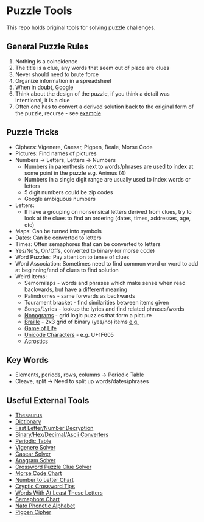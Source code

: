 # Puzzle Tools
This repo holds original tools for solving puzzle challenges.

## General Puzzle Rules
1. Nothing is a coincidence
2. The title is a clue, any words that seem out of place are clues
3. Never should need to brute force
4. Organize information in a spreadsheet
5. When in doubt, <a href="http://i.imgur.com/3cN3yR9.jpg" target="_blank">Google</a>
6. Think about the design of the puzzle, if you think a detail was intentional, it is a clue
7. Often one has to convert a derived solution back to the original form of the puzzle, recurse - see [example](https://www.collegepuzzlechallenge.com/Puzzles/ViewPuzzle.ashx?id=1320&view=solution)

## Puzzle Tricks
- Ciphers: Vigenere, Caesar, Pigpen, Beale, Morse Code
- Pictures: Find names of pictures
- Numbers -> Letters, Letters -> Numbers
  - Numbers in parenthesis next to words/phrases are used to index at some point in the puzzle e.g. Animus (4)
  - Numbers in a single digit range are usually used to index words or letters
  - 5 digit numbers could be zip codes
  - Google ambiguous numbers
- Letters:
  - If have a grouping on nonsensical letters derived from clues, try to look at the clues to find an ordering (dates, times, addresses, age, etc)
- Maps: Can be turned into symbols
- Dates: Can be converted to letters
- Times: Often semaphores that can be converted to letters
- Yes/No's, On/Offs, converted to binary (or morse code)
- Word Puzzles: Pay attention to tense of clues
- Word Association: Sometimes need to find common word or word to add at beginning/end of clues to find solution
- Weird Items:
  - Semornilaps - words and phrases which make sense when read backwards, but have a different meaning
  - Palindromes - same forwards as backwards
  - Tourament bracket - find similarities between items given
  - Songs/Lyrics - lookup the lyrics and find related phrases/words
  - [Nonograms](https://en.wikipedia.org/wiki/Nonogram) - grid logic puzzles that form a picture
  - [Braille](https://faqs.neoseeker.com/Games/GBA/pokemon_emerald_braille_jax06.png) - 2x3 grid of binary (yes/no) items [e.g.](https://www.collegepuzzlechallenge.com/Puzzles/ViewPuzzle.ashx?id=1325&view=solution)
  - [Game of Life](https://en.wikipedia.org/wiki/Conway%27s_Game_of_Life)
  - [Unicode Characters](http://unicodelookup.com/) - e.g. U+1F605
  - [Acrostics](https://en.wikipedia.org/wiki/Acrostic_(puzzle))
  
## Key Words
- Elements, periods, rows, columns -> Periodic Table
- Cleave, split -> Need to split up words/dates/phrases

## Useful External Tools
- [Thesaurus](http://www.thesaurus.com/)
- [Dictionary](http://www.dictionary.com/)
- [Fast Letter/Number Decryption](http://rumkin.com/tools/cipher/numbers.php)
- [Binary/Hex/Decimal/Ascii Converters](http://www.binaryhexconverter.com/)
- [Periodic Table](http://www.ptable.com/)
- [Vigenere Solver](http://www.mygeocachingprofile.com/codebreaker.vigenerecipher.aspx)
- [Casear Solver](https://www.nayuki.io/page/automatic-caesar-cipher-breaker-javascript)
- [Anagram Solver](http://www.ssynth.co.uk/~gay/anagram.html)
- [Crossword Puzzle Clue Solver](http://www.oneacross.com/)
- [Morse Code Chart](https://upload.wikimedia.org/wikipedia/commons/thumb/b/b5/International_Morse_Code.svg/500px-International_Morse_Code.svg.png)
- [Number to Letter Chart](https://loganstatta.files.wordpress.com/2014/11/ordeng.jpg)
- [Cryptic Crossword Tips](https://www.theguardian.com/lifeandstyle/2014/sep/12/how-to-solve-cryptic-crossword-clues)
- [Words With At Least These Letters](http://www.dcode.fr/words-containing)
- [Semaphore Chart](https://upload.wikimedia.org/wikipedia/commons/0/0a/Semaphore_Signals_A-Z.jpg)
- [Nato Phonetic Alphabet](https://upload.wikimedia.org/wikipedia/commons/e/e0/FAA_Phonetic_and_Morse_Chart2.svg)
- [Pigpen Cipher](https://upload.wikimedia.org/wikipedia/commons/thumb/3/36/Pigpen_cipher_key.svg/1024px-Pigpen_cipher_key.svg.png)
